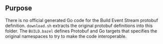 ## Purpose

There is no official generated Go code for the Build Event Stream protobuf definition.
`download.sh` extracts the original protobuf definitions into this folder.
The `BUILD.bazel` defines Protobuf and Go targets
that specifies the original namespaces to try to make the code interoperable.
